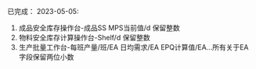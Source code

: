 已完成：
2023-05-05:
1. 成品安全库存操作台-成品SS MPS当前值/d 保留整数
2. 物料安全库存计算操作台-Shelf/d 保留整数
3. 生产批量工作台-每班产量/班/EA 日均需求/EA EPQ计算值/EA...所有关于EA字段保留两位小数